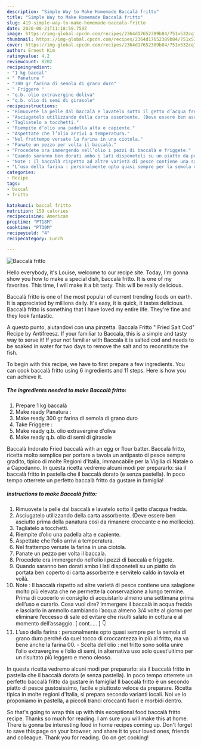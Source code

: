 ```yaml
---
description: "Simple Way to Make Homemade Baccalà fritto"
title: "Simple Way to Make Homemade Baccalà fritto"
slug: 419-simple-way-to-make-homemade-baccala-fritto
date: 2020-08-21T11:18:59.759Z
image: https://img-global.cpcdn.com/recipes/2364d17652389b84/751x532cq70/baccala-fritto-recipe-main-photo.jpg
thumbnail: https://img-global.cpcdn.com/recipes/2364d17652389b84/751x532cq70/baccala-fritto-recipe-main-photo.jpg
cover: https://img-global.cpcdn.com/recipes/2364d17652389b84/751x532cq70/baccala-fritto-recipe-main-photo.jpg
author: Ernest Kim
ratingvalue: 4.2
reviewcount: 8202
recipeingredient:
- "1 kg baccal"
- " Panatura "
- "300 gr farina di semola di grano duro"
- " Friggere "
- "q.b. olio extravergine doliva"
- "q.b. olio di semi di girasole"
recipeinstructions:
- "Rimuovete la pelle dal baccalà e lavatelo sotto il getto d’acqua fredda."
- "Asciugatelo utilizzando della carta assorbente. (Deve essere ben asciutto prima della panatura così da rimanere croccante e no molliccio)."
- "Tagliatelo a tocchetti."
- "Riempite d’olio una padella alta e capiente."
- "Aspettate che l’olio arrivi a temperatura."
- "Nel frattempo versate la farina in una ciotola."
- "Panate un pezzo per volta il baccalà."
- "Procedete ora immergendo nell’olio i pezzi di baccalà e friggete."
- "Quando saranno ben dorati ambo i lati disponeteli su un piatto da portata ben coperto di carta assorbente e servitelo caldo in tavola et voilà."
- "Note : Il baccalà rispetto ad altre varietà di pesce contiene una salagione molto più elevata che ne permette la conservazione a lungo termine. Prima di cuocerlo vi consiglio di acquistarlo almeno una settimana prima dell’uso e curarlo. Cosa vuol dire? Immergere il baccalà in acqua fredda e lasciarlo in ammollo cambiando l’acqua almeno 3/4 volte al giorno per eliminare l’eccesso di sale ed evitare che risulti salato in cottura e al momento dell’assaggio. [ cont..... ] 👇"
- "L’uso della farina : personalmente opto quasi sempre per la semola di grano duro perché da quel tocco di croccantezza in più al fritto, ma va bene anche la farina 00. Scelta dell’olio : nel fritto sono solita unire l’olio extravergine e l’olio di semi, in alternativa uso solo quest’ultimo per un risultato più leggero e meno oleoso."
categories:
- Recipe
tags:
- baccal
- fritto

katakunci: baccal fritto 
nutrition: 159 calories
recipecuisine: American
preptime: "PT18M"
cooktime: "PT30M"
recipeyield: "4"
recipecategory: Lunch

---
```



![Baccalà fritto](https://img-global.cpcdn.com/recipes/2364d17652389b84/751x532cq70/baccala-fritto-recipe-main-photo.jpg)

Hello everybody, it's Louise, welcome to our recipe site. Today, I'm gonna show you how to make a special dish, baccalà fritto. It is one of my favorites. This time, I will make it a bit tasty. This will be really delicious.

Baccalà fritto is one of the most popular of current trending foods on earth. It is appreciated by millions daily. It's easy, it is quick, it tastes delicious. Baccalà fritto is something that I have loved my entire life. They're fine and they look fantastic.

A questo punto, aiutandovi con una pinzetta. Baccala Fritto &#34; Fried Salt Cod&#34; Recipe by Antifreesz. If your familiar to Baccala, this is a simple and tasty way to serve it! If your not familiar with Baccala it is salted cod and needs to be soaked in water for two days to remove the salt and to reconstitute the fish.


To begin with this recipe, we have to first prepare a few ingredients. You can cook baccalà fritto using 6 ingredients and 11 steps. Here is how you can achieve it.

<!--inarticleads1-->

##### The ingredients needed to make Baccalà fritto:

1. Prepare 1 kg baccalà
1. Make ready  Panatura :
1. Make ready 300 gr farina di semola di grano duro
1. Take  Friggere :
1. Make ready q.b. olio extravergine d&#39;oliva
1. Make ready q.b. olio di semi di girasole


Baccalà Indorato Fried baccalà with an egg or flour batter. Baccalà fritto, ricetta molto semplice per portare a tavola un antipasto di pesce sempre gradito, tipico di molte Regioni d&#39;Italia, immancabile per la Vigilia di Natale o a Capodanno. In questa ricetta vedremo alcuni modi per prepararlo: sia il baccalà fritto in pastella che il baccalà dorato (e senza pastella). In poco tempo otterrete un perfetto baccalà fritto da gustare in famiglia! 

<!--inarticleads2-->

##### Instructions to make Baccalà fritto:

1. Rimuovete la pelle dal baccalà e lavatelo sotto il getto d’acqua fredda.
1. Asciugatelo utilizzando della carta assorbente. (Deve essere ben asciutto prima della panatura così da rimanere croccante e no molliccio).
1. Tagliatelo a tocchetti.
1. Riempite d’olio una padella alta e capiente.
1. Aspettate che l’olio arrivi a temperatura.
1. Nel frattempo versate la farina in una ciotola.
1. Panate un pezzo per volta il baccalà.
1. Procedete ora immergendo nell’olio i pezzi di baccalà e friggete.
1. Quando saranno ben dorati ambo i lati disponeteli su un piatto da portata ben coperto di carta assorbente e servitelo caldo in tavola et voilà.
1. Note : Il baccalà rispetto ad altre varietà di pesce contiene una salagione molto più elevata che ne permette la conservazione a lungo termine. Prima di cuocerlo vi consiglio di acquistarlo almeno una settimana prima dell’uso e curarlo. Cosa vuol dire? Immergere il baccalà in acqua fredda e lasciarlo in ammollo cambiando l’acqua almeno 3/4 volte al giorno per eliminare l’eccesso di sale ed evitare che risulti salato in cottura e al momento dell’assaggio. [ cont..... ] 👇
1. L’uso della farina : personalmente opto quasi sempre per la semola di grano duro perché da quel tocco di croccantezza in più al fritto, ma va bene anche la farina 00. - Scelta dell’olio : nel fritto sono solita unire l’olio extravergine e l’olio di semi, in alternativa uso solo quest’ultimo per un risultato più leggero e meno oleoso.


In questa ricetta vedremo alcuni modi per prepararlo: sia il baccalà fritto in pastella che il baccalà dorato (e senza pastella). In poco tempo otterrete un perfetto baccalà fritto da gustare in famiglia! Il baccalà fritto è un secondo piatto di pesce gustosissimo, facile e piuttosto veloce da preparare. Ricetta tipica in molte regioni d&#39;Italia, si prepara secondo varianti locali. Noi ve lo proponiamo in pastella, a piccoli tranci croccanti fuori e morbidi dentro. 

So that's going to wrap this up with this exceptional food baccalà fritto recipe. Thanks so much for reading. I am sure you will make this at home. There is gonna be interesting food in home recipes coming up. Don't forget to save this page on your browser, and share it to your loved ones, friends and colleague. Thank you for reading. Go on get cooking!
